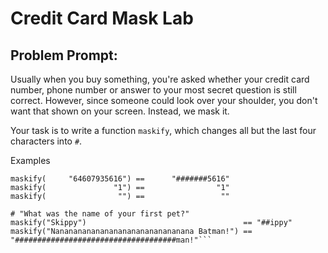 # Credit Card Mask Lab

## Problem Prompt:

Usually when you buy something, you're asked whether your credit card number,
phone number or answer to your most secret question is still correct. 
However, since someone could look over your shoulder, you don't want that shown on your screen. 
Instead, we mask it.

Your task is to write a function `maskify`, which changes all but the last four characters into `#`.

Examples
```maskify("4556364607935616") == "############5616"
maskify(     "64607935616") ==      "#######5616"
maskify(               "1") ==                "1"
maskify(                "") ==                 ""

# "What was the name of your first pet?"
maskify("Skippy")                                   == "##ippy"
maskify("Nananananananananananananananana Batman!") == "####################################man!"```

